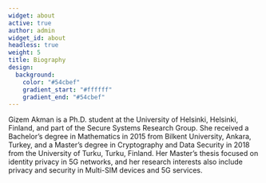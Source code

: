 ```yaml
---
widget: about
active: true
author: admin
widget_id: about
headless: true
weight: 5
title: Biography
design:
  background:
    color: "#54cbef"
    gradient_start: "#ffffff"
    gradient_end: "#54cbef"
---
```

Gizem Akman is a Ph.D. student at the University of Helsinki, Helsinki, Finland, and part of the Secure Systems Research Group. She received a Bachelor’s degree in Mathematics in 2015 from Bilkent University, Ankara, Turkey, and a Master’s degree in Cryptography and Data Security in 2018 from the University of Turku, Turku, Finland. Her Master’s thesis focused on identity privacy in 5G networks, and her research interests also include privacy and security in Multi-SIM devices and 5G services.